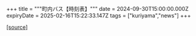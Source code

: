 +++
title = """町内バス【時刻表】"""
date = 2024-09-30T15:00:00.000Z
expiryDate = 2025-02-16T15:22:33.147Z
tags = ["kuriyama","news"]
+++


[[source]](https://www.town.kuriyama.hokkaido.jp/soshiki/47/28990.html)
